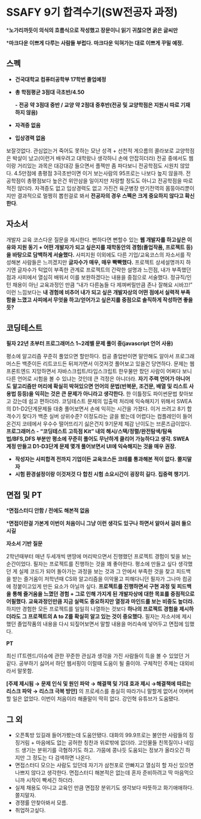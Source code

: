 # SSAFY 9기 합격수기(SW전공자 과정)

***노가리까듯이 의식의 흐름식으로 작성했고 장문이니 읽기 귀찮으면 굵은 글씨만**

***마크다운 이쁘게 다루는 사람들 부럽다. 마크다운 익혀가는 대로 이쁘게 꾸밀 예정.**

## 스펙

- **건국대학교 컴퓨터공학부 17학번 졸업예정**
- **총 학점평균 3점대 극초반/4.50**
    
    **- 전공 약 3점대 중반 / 교양 약 2점대 중후반(전공 및 교양학점은 지원시 따로 기재하지 않음)**
    
- **자격증 없음**
- **입상경력 없음**

보잘것없다. 관심없는거 죽어도 못하는 모난 성격 + 선천적 게으름의 콜라보로 교양학점은 박살이 났고(이런거 배우려고 대학왔나 생각하니 손에 안잡히더라) 전공 중에서도 웹이랑 거리있는 과목은 대강대강 들으면서 플젝만 좀 파다보니 전공학점도 시원치 않았다. 4.5만점에 총평점 3극초반이면 이거 보는사람의 95프로는 나보다 높지 않을까. 전공학점이 총평점보다 높은건 위안삼을 일이지만 자랑할 정도도 아니고 전공학점을 따로 적진 않더라. 자격증도 없고 입상경력도 없고 가진건 육군병장 만기전역의 몸뚱아리뿐이지만 결과적으로 멀쩡히 뽑힌걸로 봐서 **전공자의 경우 스펙은 크게 중요하지 않다고 확신한다**.

## 자소서

개발자 교육 코스다운 질문을 제시한다. 뻔하다면 뻔할수 있는 **웹 개발자를 하고싶은 이유와 지원 동기 + 어떤 개발자가 되고 싶은지를 재학동안의 경험(졸업작품, 프로젝트 등)을 바탕으로 담백하게 서술했다.** 사피지원 이외에도 다른 기업/교육코스의 자소서를 작성해본 사람들은 느끼겠지만 **글자수가 매우, 매우 빡빡했다.** 프로젝트 상세설명까지 하기엔 글자수가 턱없이 부족한 관계로 프로젝트의 간략한 설명과 느낀점, 내가 부족했던점과 사피에서 열심히 배워서 이를 보완하겠다는 내용을 중점으로 서술했다. 정규직/인턴 채용이 아닌 교육과정인 만큼 “내가 다른놈들 다 제껴버릴만큼 존나 잘해요 시바끄!” 이런 느낌보다는 **내 경험에 비추어 내가 되고 싶은 개발자상의 어떤 점에서 실력적 부족함을 느꼈고 사피에서 무엇을 하고/얻어가고 싶은지를 중점으로 솔직하게 작성하면 좋을 듯?**

## 코딩테스트

**필자 22년 초부터 프로그래머스 1~2레벨 문제 풀이 중(javascript 언어 사용)**

평소에 알고리즘 꾸준히 풀었으면 할만하다. 컴공 졸업반이면 말안해도 알아서 프로그래머스든 백준이든 리트코드든 뒤져가면서 이것저것 풀어보고 있을건 당연하다. 문제는 웹 프론트엔드 지망하면서 자바스크립트/타입스크립트 한우물만 팠던 사람이 어쩌다 보니 다른 언어로 시험을 볼 수 있냐는 것인데 큰 걱정은 아니더라. **자기 주력 언어가 아니어도 알고리즘만 머리에 확실히 박혀있으면 언어의 문법(반복문, 조건문, 배열 및 리스트 사용법 등등)을 익히는 것은 큰 문제가 아니라고 생각한다.** 한 이틀정도 파이썬문법 찾아보고 갔는데 쉽고 편하더라. 코딩테스트 문제의 입출력 처리에 익숙해지기 위해서 SWEA의 D1-D2단계문제들 대충 풀어보면서 손에 익히는 시간을 가졌다. 이거 쓰려고 8기 합격수기 찾다가 백준 실버 상위수준? 이정도라는 글을 봤는데 어렵다는 컴플레인이 들어온건지 코테에서 우수수 떨어뜨리기 싫은건지 9기문제 체감 난이도는 브론즈급이었다. **프로그래머스 - “코딩테스트 고득점 Kit” 내의 해시/스택/정렬/완전탐색/탐욕법/BFS,DFS 부분만 평소에 꾸준히 풀어도 무난하게 클리어 가능하다고 생각. SWEA 계정 만들고 D1-D3단계 문제 몇개 풀어보면서 UI에 익숙해지는 것을 매우 권장.**

- **작성자는 사피합격 전까지 기업이든 교육코스든 코테를 통과해본 적이 없다. 쫄지말자**
- **시험 환경설정이랑 이것저것 다 합친 시험 소요시간이 굉장히 길다. 집중력 챙기기.**

## 면접 및 PT

***면접스터디 안함 / 전에도 해본적 없음**

***면접이란걸 가본게 이번이 처음이니 그냥 이런 생각도 있구나 하면서 알아서 걸러 들으시길**

**자소서 기반 질문**

2학년때부터 매년 두세개씩 맨땅에 머리박으면서 진행했던 프로젝트 경험이 빛을 보는 순간이었다. 필자는 프로젝트를 진행하는 것을 꽤 좋아한다. 평소에 만들고 싶다 생각했던 게 실제 코드가 되어 돌아가는 과정을 보는 것과 그 안에서 부족한 것을 찾고 피드백을 받는 즐거움이 저학년때 CS와 알고리즘을 이악물고 피해다니던 필자가 그나마 컴공에 정붙이고있게 만든 요소가 아닐까 싶다. **프로젝트를 진행하면서 구현 과정 및 피드백을 통해 즐거움을 느꼈던 경험 + 그로 인해 가지게 된 개발자상에 대한 목표를 중점적으로 어필했다. 교육과정인만큼 지금 실력도 중요하지만 열정과 마인드를 보는 비중도 높더라.** 하지만 경험한 모든 프로젝트를 일일히 나열하는 것보다 **하나의 프로젝트 경험을 제시하더라도 그 프로젝트의 A to Z를 확실히 알고 있는 것이 중요했다.** 필자는 자소서에 제시했던 졸업작품의 내용을 다시 되짚어보면서 말할 내용을 머리속에 넣어두고 면접에 임했다.

**PT**

최신 IT트렌드/이슈에 관한 꾸준한 관심과 생각을 가진 사람들이 득을 볼 수 있었던 거 같다. 공부하기 싫어서 하던 웹서핑이 이럴때 도움이 될 줄이야. 구체적인 주제는 대외비라서 말못함.

**[주제 제시됨 → 문제 인식 및 원인 파악 → 해결책 및 기대 효과 제시 →해결책에 따르는 리스크 파악 → 리스크 극복 방안]** 의 프로세스를 충실히 따라가니 말할게 없어서 어버버할 일은 없었다. 이번이 처음이라 해줄말이 딱히 없다. 강인혁 유튜브가 도움됐다.

## 그 외

- 오픈톡방 있길래 들어가봤는데 도움안됐다. 대화의 99.9프로는 불안한 사람들의 징징거림 + 마음에도 없는 공허한 칭찬과 위로밖에 없더라. 고인물들 친목질이나 네임드 생기는 분위기를 극혐하기도 하고. 가뭄에 콩나듯 도움되는 정보가 올라오긴 하지만 그 정도는 다 검색하면 나온다.
- 면접스터디 모으는 사람도 있던데 자기가 삼천포로 안빠지고 열심히 할 자신 있으면 나쁘지 않다고 생각한다. 면접스터디 해본적은 없는데 혼자 준비하려고 딱 마음먹으니까 시작이 빡세긴 하더라.
- 실제 채용도 아니고 교육인 만큼 면접장 분위기도 생각보다 따뜻하고 화기애애하다. 쫄지말자.
- 경쟁률 안찾아봐서 모름.
- 취업하고싶다.
